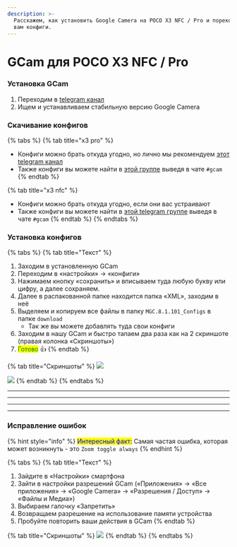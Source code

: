 ```yaml
---
description: >-
  Расскажем, как установить Google Camera на POCO X3 NFC / Pro и порекомендуем
  вам конфиги.
---
```


# GCam для POCO X3 NFC / Pro

### **Установка GCam**

1. Переходим в [telegram канал](https://t.me/Channel\_MGC\_BSG)
2. Ищем и устанавливаем стабильную версию Google Camera



### Скачивание конфигов

{% tabs %}
{% tab title="x3 pro" %}
* Конфиги можно брать откуда угодно, но лично мы рекомендуем [этот telegram канал](https://t.me/gcampx3pro)
* Также конфиги вы можете найти в [этой группе](https://t.me/PocoX3ProPhotography) выведя в чате `#gcam`
{% endtab %}

{% tab title="x3 nfc" %}
* Конфиги можно брать откуда угодно, если они вас устраивают
* Также конфиги вы можете найти в [этой telegram группе](https://t.me/PocoX3Photography) выведя в чате `#gcam`
{% endtab %}
{% endtabs %}



### Установка конфигов

{% tabs %}
{% tab title="Текст" %}
1. Заходим в установленную GCam
2. Переходим в «настройки» -> «конфиги»
3. Нажимаем кнопку «сохранить» и вписываем туда любую букву или цифру, а далее сохраняем.
4. Далее в распакованной папке находится папка «XML», заходим в неё
5. Выделяем и копируем все файлы в папку `MGC.8.1.101_Configs` в папке `download`
   * Так же вы можете добавлять туда свои конфиги
6. Заходим в нашу GCam и быстро тапаем два раза как на 2 скриншоте (правая колонка «Скриншоты»)
7. <mark style="color:green;">Готово</mark> 👍
{% endtab %}

{% tab title="Скриншоты" %}
![](https://telegra.ph/file/5cc80fb638a8aa26d37d0.jpg)

![](https://telegra.ph/file/017057fc064a6f3a48cc9.jpg)
{% endtab %}
{% endtabs %}

***

****

***

***

### **Исправление ошибок**

{% hint style="info" %}
<mark style="color:blue;">Интересный факт:</mark> Самая частая ошибка, которая может возникнуть - это `Zoom toggle always`
{% endhint %}

{% tabs %}
{% tab title="Текст" %}
1. Зайдите в «Настройки» смартфона
2. Зайти в настройки разрешений GCam («Приложения» -> «Все приложения» -> «Google Camera» -> «Разрешения / Доступ» -> «Файлы и Медиа»)
3. Выбираем галочку «Запретить»
4. Возвращаем разрешение на использование памяти устройства
5. Пробуйте повторить ваши действия в GCam
{% endtab %}

{% tab title="Скриншоты" %}
![](https://telegra.ph/file/07eec7138c90a1e85890d.jpg)
{% endtab %}
{% endtabs %}
